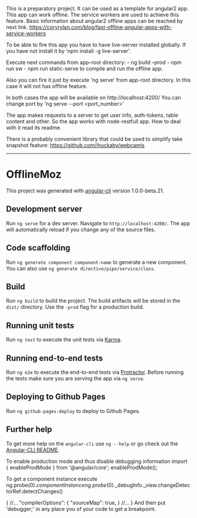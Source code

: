 This is a preparatory project.
It can be used as a template for angular2 app.
This app can work offline. The service workers are used to achieve  this feature.
Basic information about angular2 offline apps can be reached by next link.
https://coryrylan.com/blog/fast-offline-angular-apps-with-service-workers

To be able to fire this app you have to have live-server installed globally.
If you have not install it by 'npm install -g live-server'.

Execute next commands from app-root directory:
    - ng build –prod
    - npm run sw
    - npm run static-serve
to compile and run the offline app.

Also you can fire it just by execute 'ng serve' from app-root directory. In this 
case it will not has offline feature.

In both cases the app will be available on http://localhost:4200/
You can change port by 'ng serve --port <port_number>'

The app makes requests to a server to get user info, auth-tokens,  table content and other.
So the app works with node-restfull app. How to deal with it read its readme.

There is a probably convenient library that could be used to simplify take snapshot feature:
https://github.com/jhuckaby/webcamjs
 
--------------------------------------------------------------------------------

# OfflineMoz

This project was generated with [angular-cli](https://github.com/angular/angular-cli) version 1.0.0-beta.21.

## Development server
Run `ng serve` for a dev server. Navigate to `http://localhost:4200/`. The app will automatically reload if you change any of the source files.

## Code scaffolding

Run `ng generate component component-name` to generate a new component. You can also use `ng generate directive/pipe/service/class`.

## Build

Run `ng build` to build the project. The build artifacts will be stored in the `dist/` directory. Use the `-prod` flag for a production build.

## Running unit tests

Run `ng test` to execute the unit tests via [Karma](https://karma-runner.github.io).

## Running end-to-end tests

Run `ng e2e` to execute the end-to-end tests via [Protractor](http://www.protractortest.org/).
Before running the tests make sure you are serving the app via `ng serve`.

## Deploying to Github Pages

Run `ng github-pages:deploy` to deploy to Github Pages.

## Further help

To get more help on the `angular-cli` use `ng --help` or go check out the [Angular-CLI README](https://github.com/angular/angular-cli/blob/master/README.md).



To enable production mode and thus disable debugging information
import { enableProdMode } from '@angular/core';
enableProdMode();


To get a component instance execute
ng.probe($0).componentInstance
ng.probe($0)._debugInfo._view.changeDetectorRef.detectChanges()

{ //... 
    "compilerOptions": { 
        "sourceMap": true, 
    } 
    //... 
}
And then put 'debugger;' in any place you of your code to get a breakpoint.
